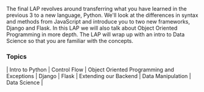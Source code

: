 The final LAP revolves around transferring what you have learned in the previous 3 to a new language, Python. We'll look at the differences in syntax and methods from JavaScript and introduce you to two new frameworks, Django and Flask. In this LAP we will also talk about Object Oriented Programming in more depth. The LAP will wrap up with an intro to Data Science so that you are familiar with the concepts.

### Topics
| Intro to Python | Control Flow | Object Oriented Programming and Exceptions | Django | Flask | Extending our Backend | Data Manipulation | Data Science |